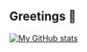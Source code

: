 ## Greetings 👋

[![My GitHub stats](https://github-readme-stats.vercel.app/api?username=dmnapolitano)](https://github.com/anuraghazra/github-readme-stats)
